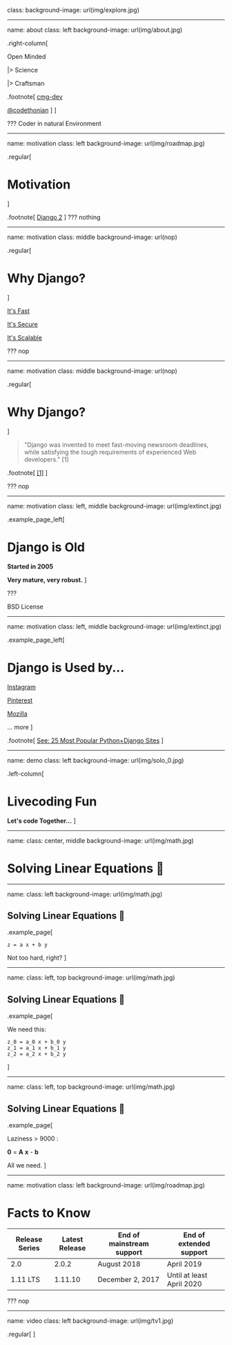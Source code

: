 ﻿class:
background-image: url(img/explore.jpg)

---
name: about
class: left
background-image: url(img/about.jpg)

.right-column[

Open Minded

|> Science

|> Craftsman

.footnote[
<i class="fab fa-github-square fa-2x"></i> [cmg-dev](https://github.com/cmg-dev)

<i class="fab fa-twitter-square fa-2x"></i> [@codethonian](https://twitter.com/codethonian)
]
]

???
Coder in natural Environment

---
name: motivation
class: left
background-image: url(img/roadmap.jpg)

.regular[
# Motivation
]

.footnote[
<i class="fa fa-link fa-1x"></i> [Django 2](https://www.djangoproject.com/)
]
???
nothing

---
name: motivation
class: middle
background-image: url(nop)

.regular[
# Why Django?
]

<i class="fa fa-bolt fa-1x"></i> [It's Fast](https://www.djangoproject.com/start/)

<i class="fa fa-lock fa-1x"></i> [It's Secure](https://docs.djangoproject.com/en/2.0/topics/security/)

<i class="fa fa-expand fa-1x"></i> [It's Scalable](https://docs.djangoproject.com/en/2.0/faq/general/#does-django-scale)

???
nop

---
name: motivation
class: middle
background-image: url(nop)

.regular[
# Why Django?
]
> "Django was invented to meet fast-moving newsroom deadlines, while satisfying the tough requirements of experienced Web developers." [1]

.footnote[
[[1]](https://www.djangoproject.com/start/overview/)
]

???
nop

---
name: motivation
class: left, middle
background-image: url(img/extinct.jpg)

.example_page_left[
# Django is Old

**Started in 2005**

**Very mature, very robust.**
]

???

BSD License

---
name: motivation
class: left, middle
background-image: url(img/extinct.jpg)

.example_page_left[
# Django is Used by...

<i class="fab fa-instagram fa-1x"></i> [Instagram](https://www.instagram.com)

<i class="fab fa-pinterest fa-1x"></i> [Pinterest](https://www.pinterest.de/)

<i class="fab fa-firefox fa-1x"></i> [Mozilla](https://www.mozilla.org/de/)

... more
]

.footnote[
[See: 25 Most Popular Python+Django Sites](https://www.shuup.com/blog/25-of-the-most-popular-python-and-django-websites/)
]

---
name: demo
class: left
background-image: url(img/solo_0.jpg)

.left-column[
# Livecoding Fun

**Let's code Together...**
]

---
name:
class: center, middle
background-image: url(img/math.jpg)

# Solving Linear Equations 🙈

---
name:
class: left
background-image: url(img/math.jpg)

## Solving Linear Equations 🙈

.example_page[

```plain
z = a x + b y
```

Not too hard, right?
]

---
name:
class: left, top
background-image: url(img/math.jpg)

## Solving Linear Equations 🙈
.example_page[

We need this:

```plain
z_0 = a_0 x + b_0 y
z_1 = a_1 x + b_1 y
z_2 = a_2 x + b_2 y
```
]

---
name:
class: left, top
background-image: url(img/math.jpg)

## Solving Linear Equations 🙈

.example_page[

Laziness > 9000 :

**0** = **A** **x** - **b**

All we need.
]

---
name: motivation
class: left
background-image: url(img/roadmap.jpg)

# Facts to Know

| Release Series   | Latest Release   | End of mainstream support   | End of extended support    |
| ---------------- | ---------------- | --------------------------- | -------------------------- |
| 2.0              | 2.0.2            | August 2018                 | April 2019                 |
| 1.11 LTS         | 1.11.10          | December 2, 2017            | Until at least April 2020  |

???
nop


---
name: video
class: left
background-image: url(img/tv1.jpg)

.regular[
<i class="fa fa-play fa-2x"></i> []()
]

